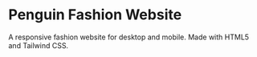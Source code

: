 # Penguin Fashion Website
A responsive fashion website for desktop and mobile. Made with HTML5 and Tailwind CSS. 
